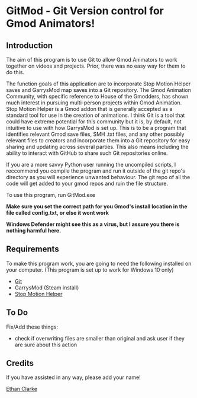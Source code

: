# GitMod - Git Version control for Gmod Animators!

## Introduction
The aim of this program is to use Git to allow Gmod Animators to work together on videos and projects. Prior, there was no easy way for them to do this.

The function goals of this application are to incorporate Stop Motion Helper saves and GarrysMod map saves into a Git repository. The Gmod Animation Community, with specific reference to House of the Gmodders, has shown much interest in pursuing multi-person projects within Gmod Animation. Stop Motion Helper is a Gmod addon that is generally accepted as a standard tool for use in the creation of animations. I think Git is a tool that could have extreme potential for this community but it is, by default, not intuitive to use with how GarrysMod is set up. This is to be a program that identifies relevant Gmod save files, SMH .txt files, and any other possibly relevant files to creators and incorporate them into a Git repository for easy sharing and updating across several parties. This also means including the ability to interact with GitHub to share such Git repositories online.

If you are a more savvy Python user running the uncompiled scripts, I reccommend you compile the program and run it outside of the git repo's directory as you will experience unwanted behaviour. The git repo of all the code will get added to your gmod repos and ruin the file structure.

To use this program, run GitMod.exe

**Make sure you set the correct path for you Gmod's install location in the file called config.txt, or else it wont work**

**Windows Defender might see this as a virus, but I assure you there is nothing harmful here.**


## Requirements
To make this program work, you are going to need the following installed on your computer. (This program is set up to work for Windows 10 only)
- [Git](https://git-scm.com/downloads)
- GarrysMod (Steam install)
- [Stop Motion Helper](https://steamcommunity.com/sharedfiles/filedetails/?id=111895870)

## To Do
Fix/Add these things:
- check if overwriting files are smaller than original and ask user if they are sure about this action

## Credits
If you have assisted in any way, please add your name!

[Ethan Clarke](https://github.com/AwsumN00b)
